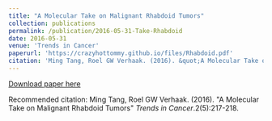 ```yaml
---
title: "A Molecular Take on Malignant Rhabdoid Tumors"
collection: publications
permalink: /publication/2016-05-31-Take-Rhabdoid
date: 2016-05-31
venue: 'Trends in Cancer'
paperurl: 'https://crazyhottommy.github.io/files/Rhabdoid.pdf'
citation: 'Ming Tang, Roel GW Verhaak. (2016). &quot;A Molecular Take on Malignant Rhabdoid Tumors&quot; <i>Trends in Cancer</i>.2(5):217-218.'
---
```


<a href='https://crazyhottommy.github.io/files/Rhabdoid.pdf'>Download paper here</a>

Recommended citation: Ming Tang, Roel GW Verhaak. (2016). "A Molecular Take on Malignant Rhabdoid Tumors" <i>Trends in Cancer</i>.2(5):217-218.